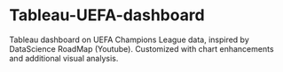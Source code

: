 # Tableau-UEFA-dashboard
Tableau dashboard on UEFA Champions League data, inspired by DataScience RoadMap (Youtube). Customized with chart enhancements and additional visual analysis.
